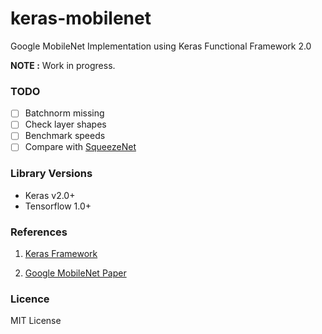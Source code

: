 # keras-mobilenet
Google MobileNet Implementation using Keras Functional Framework 2.0

**NOTE :** Work in progress.


### TODO

- [ ] Batchnorm missing
- [ ] Check layer shapes
- [ ] Benchmark speeds
- [ ] Compare with [SqueezeNet](https://github.com/rcmalli/keras-squeezenet)

### Library Versions

- Keras v2.0+
- Tensorflow 1.0+


### References

1) [Keras Framework](www.keras.io)

2) [Google MobileNet Paper](https://arxiv.org/pdf/1704.04861.pdf)


### Licence 

MIT License 
